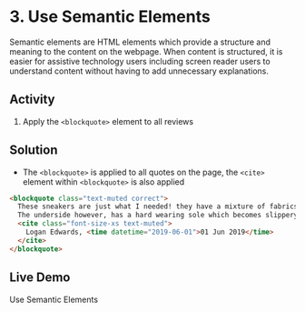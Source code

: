 # 3. Use Semantic Elements
Semantic elements are HTML elements which provide a structure and meaning to the content on the webpage. When content is structured, it is easier for assistive technology users including screen reader users to understand content without having to add unnecessary explanations.

## Activity
1. Apply the `<blockquote>` element to all reviews

## Solution
* The `<blockquote>` is applied to all quotes on the page, the `<cite>` element within `<blockquote>` is also applied
```html
<blockquote class="text-muted correct">
  These sneakers are just what I needed! they have a mixture of fabrics, and provide fantastic heel support. 
  The underside however, has a hard wearing sole which becomes slippery in the rain.
  <cite class="font-size-xs text-muted">
    Logan Edwards, <time datetime="2019-06-01">01 Jun 2019</time>
  </cite>
</blockquote>
```

## Live Demo
Use Semantic Elements
